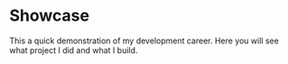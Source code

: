 # Showcase
This a quick demonstration of my development career. Here you will see what project I did and what I build.
